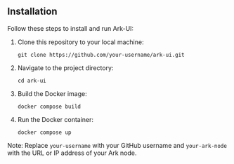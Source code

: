 ## Installation

Follow these steps to install and run Ark-UI:

1. Clone this repository to your local machine:
   ```shell
   git clone https://github.com/your-username/ark-ui.git
   ```

2. Navigate to the project directory:
   ```shell
   cd ark-ui
   ```

3. Build the Docker image:
   ```shell
   docker compose build
   ```

4. Run the Docker container:
   ```shell
   docker compose up
   ```

Note: Replace `your-username` with your GitHub username and `your-ark-node` with the URL or IP address of your Ark node.
